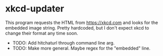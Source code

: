 # xkcd-updater

This program requests the HTML from https://xkcd.com and looks for the embedded image string. Pretty hardcoded, but I don't expect xkcd to change their format any time soon. 

* TODO: Add hitchaturl through command line arg.
* TODO: Make more general. Maybe regex for the "embedded" line.
